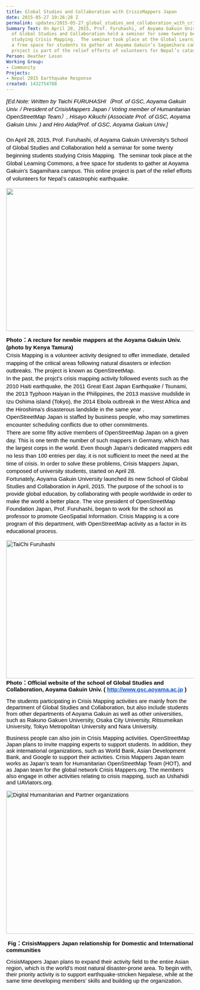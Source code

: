```yaml
---
title: Global Studies and Collaboration with CrisisMappers Japan
date: 2015-05-27 19:26:28 Z
permalink: updates/2015-05-27_global_studies_and_collaboration_with_crisismappers_japan
Summary Text: On April 28, 2015, Prof. Furuhashi, of Aoyama Gakuin University's School
  of Global Studies and Collaboration held a seminar for some twenty beginning students
  studying Crisis Mapping.  The seminar took place at the Global Learning Commons,
  a free space for students to gather at Aoyama Gakuin’s Sagamihara campus. This online
  project is part of the relief efforts of volunteers for Nepal’s catastrophic earthquake.
Person: Heather Leson
Working Group:
- Community
Projects:
- Nepal 2015 Earthquake Response
created: 1432754788
---
```


<p style="line-height: 1.38; margin-top: 0pt; margin-bottom: 0pt;" dir="ltr"><em><span style="font-size: 15px; font-family: Arial; color: #000000; background-color: transparent; font-weight: normal; font-variant: normal; text-decoration: none; vertical-align: baseline;">[Ed.Note: </span><span style="font-size: 15px; font-family: Arial; color: #000000; background-color: transparent; font-weight: normal; font-variant: normal; text-decoration: none; vertical-align: baseline;">Written by Taichi FURUHASHI（Prof. of GSC, Aoyama Gakuin Univ. / President of CrisisMappers Japan / Voting member of Humanitarian OpenStreetMap Team）, Hisayo Kikuchi (Associate Prof. of GSC, Aoyama Gakuin Univ. ) and Hiro Aida(Prof. of GSC, Aoyama Gakuin Univ.]<br><br></span></em></p><p style="line-height: 1.38; margin-top: 0pt; margin-bottom: 0pt;" dir="ltr"><span style="font-size: 15px; font-family: Arial; color: #000000; background-color: transparent; font-weight: normal; font-style: normal; font-variant: normal; text-decoration: none; vertical-align: baseline;">On April 28, 2015, Prof. Furuhashi, of Aoyama Gakuin University's School of Global Studies and Collaboration held a seminar for some twenty beginning students studying Crisis Mapping. &nbsp;The seminar took place at the Global Learning Commons, a free space for students to gather at Aoyama Gakuin’s Sagamihara campus. This online project is part of the relief efforts of volunteers for Nepal’s catastrophic earthquake.</span></p><p><span style="font-size: 15px; font-family: Arial; color: #000000; background-color: transparent; font-weight: normal; font-style: normal; font-variant: normal; text-decoration: none; vertical-align: baseline;"><img class="image-large" src="/sites/default/files/styles/large/public/Crisismappers%20Japan%201.png?itok=ygip8lFb" alt="" height="383" width="510"></span></p><p id="docs-internal-guid-083c7a86-96d1-2a2d-b587-8f93a2f75a96" style="line-height: 1.38; margin-top: 0pt; margin-bottom: 0pt;" dir="ltr"><span style="font-size: 15px; font-family: Arial; color: #000000; background-color: transparent; font-weight: bold; font-style: normal; font-variant: normal; text-decoration: none; vertical-align: baseline;">Photo：A recture for newbie mappers at the Aoyama Gakuin Univ. (photo by Kenya Tamura)</span></p><p style="line-height: 1.38; margin-top: 0pt; margin-bottom: 0pt;" dir="ltr"><span style="font-size: 15px; font-family: Arial; color: #000000; background-color: transparent; font-weight: normal; font-style: normal; font-variant: normal; text-decoration: none; vertical-align: baseline;">Crisis Mapping is a volunteer activity designed to offer immediate, detailed mapping of the critical areas following natural disasters or infection outbreaks. The project is known as OpenStreetMap.</span></p><p style="line-height: 1.38; margin-top: 0pt; margin-bottom: 0pt;" dir="ltr"><span style="font-size: 15px; font-family: Arial; color: #000000; background-color: transparent; font-weight: normal; font-style: normal; font-variant: normal; text-decoration: none; vertical-align: baseline;">In the past, the projct’s crisis mapping activity followed events such as the 2010 Haiti earthquake, the 2011 Great East Japan Earthquake / Tsunami, the 2013 Typhoon Haiyan in the Philippines, the 2013 massive mudslide in Izu Oshima island (Tokyo), the 2014 Ebola outbreak in the West Africa and the Hiroshima’s disasterous landslide in the same year .</span></p><p style="line-height: 1.38; margin-top: 0pt; margin-bottom: 0pt;" dir="ltr"><span style="font-size: 15px; font-family: Arial; color: #000000; background-color: transparent; font-weight: normal; font-style: normal; font-variant: normal; text-decoration: none; vertical-align: baseline;">OpenStreetMap Japan is staffed by business people, who may sometimes encounter scheduling conflicts due to other commitments.</span></p><p style="line-height: 1.38; margin-top: 0pt; margin-bottom: 0pt;" dir="ltr"><span style="font-size: 15px; font-family: Arial; color: #000000; background-color: transparent; font-weight: normal; font-style: normal; font-variant: normal; text-decoration: none; vertical-align: baseline;">There are some fifty active members of OpenStreetMap Japan on a given day. This is one tenth the number of such mappers in Germany, which has the largest corps in the world. Even though Japan’s dedicated mappers edit no less than 100 entries per day, it is not sufficient to meet the need at the time of crisis. In order to solve these problems, Crisis Mappers Japan, composed of university students, started on April 28.</span></p><p style="line-height: 1.38; margin-top: 0pt; margin-bottom: 0pt;" dir="ltr"><span style="color: #000000; font-family: Arial; font-size: 15px; line-height: 20px; background-color: transparent;">Fortunately, Aoyama Gakuin University launched its new School of Global Studies and Collaboration in April, 2015. The purpose of the school is to provide global education, by collaborating with people worldwide in order to make the world a better place. The vice president of OpenStreetMap Foundation Japan, Prof. Furuhashi, began to work for the school as professor to promote GeoSpatial Information. Crisis Mapping is a core program of this department, with OpenStreetMap activity as a factor in its educational process.</span></p><p><span style="font-size: 15px; font-family: Arial; color: #000000; background-color: transparent; font-weight: normal; font-style: normal; font-variant: normal; text-decoration: none; vertical-align: baseline;"><img class="image-large" src="/sites/default/files/styles/large/public/TaiChi%20Aoyama%20Gakuin%20UY.png?itok=fa1qKX90" alt="TaiChi Furuhashi  " height="370" width="510"></span><span id="docs-internal-guid-083c7a86-96d4-8689-d8e5-10bf533b8be7" style="font-size: 15px; font-family: Arial; color: #000000; background-color: transparent; font-weight: bold; font-style: normal; font-variant: normal; text-decoration: none; vertical-align: baseline;">Photo：Official website of the school of Global Studies and Collaboration, </span><span id="docs-internal-guid-083c7a86-96d4-8689-d8e5-10bf533b8be7" style="font-size: 15px; font-family: Arial; color: #000000; background-color: transparent; font-weight: bold; font-style: normal; font-variant: normal; text-decoration: none; vertical-align: baseline;">Aoyama Gakuin Univ. ( </span><a style="text-decoration: none;" href="http://www.gsc.aoyama.ac.jp/"><span style="font-size: 15px; font-family: Arial; color: #1155cc; background-color: transparent; font-weight: bold; font-style: normal; font-variant: normal; text-decoration: underline; vertical-align: baseline;">http://www.gsc.aoyama.ac.jp</span></a><span style="font-size: 15px; font-family: Arial; color: #000000; background-color: transparent; font-weight: bold; font-style: normal; font-variant: normal; text-decoration: none; vertical-align: baseline;"> )</span></p><p><span style="font-size: 15px; font-family: Arial; color: #000000; background-color: transparent; font-weight: normal; font-style: normal; font-variant: normal; text-decoration: none; vertical-align: baseline;">The students participating in Crisis Mapping activities are mainly from the department of Global Studies and Collaboration, but also include students from other departments of Aoyama Gakuin as well as other universities, such as Rakuno Gakuen University, Osaka City University, Ritsumeikan University, Tokyo Metropolitan University and Nara University.</span></p><p><span style="font-size: 15px; font-family: Arial; color: #000000; background-color: transparent; font-weight: normal; font-style: normal; font-variant: normal; text-decoration: none; vertical-align: baseline;">Business people can also join in Crisis Mapping activities. OpenStreetMap Japan plans to invite mapping experts to support students. In addition, they ask international organizations, such as World Bank, Asian Development Bank, and Google to support their activities. Crisis Mappers Japan team works as Japan’s team for Humanitarian OpenStreetMap Team (HOT), and as Japan team for the global network Crisis Mappers.org. The members also engage in other activities relating to crisis mapping, such as Ushahidi and UAViators.org.</span></p><p><span style="font-size: 15px; font-family: Arial; color: #000000; background-color: transparent; font-weight: normal; font-style: normal; font-variant: normal; text-decoration: none; vertical-align: baseline;"><img class="image-large" src="/sites/default/files/styles/large/public/Japan%20logos%20hOT%20post%202.png?itok=HUf8DD2b" alt="Digital Humanitarian and Partner organizations" height="383" width="510"></span></p><p><span style="font-size: 15px; font-family: Arial; color: #000000; background-color: transparent; font-weight: normal; font-style: normal; font-variant: normal; text-decoration: none; vertical-align: baseline;">&nbsp;</span><span id="docs-internal-guid-083c7a86-96d6-04ba-7e1c-08db9f9a88c0" style="font-size: 15px; font-family: Arial; color: #000000; background-color: transparent; font-weight: bold; font-style: normal; font-variant: normal; text-decoration: none; vertical-align: baseline;">Fig：CrisisMappers Japan relationship for Domestic and International communities</span></p><p><span id="docs-internal-guid-083c7a86-96d6-04ba-7e1c-08db9f9a88c0" style="font-size: 15px; font-family: Arial; color: #000000; background-color: transparent; font-weight: bold; font-style: normal; font-variant: normal; text-decoration: none; vertical-align: baseline;"></span><span style="font-size: 15px; font-family: Arial; color: #000000; background-color: transparent; font-weight: normal; font-style: normal; font-variant: normal; text-decoration: none; vertical-align: baseline;">CrisisMappers Japan plans to expand their activity field to the entire Asian region, which is the world’s most natural disaster-prone area. To begin with, their priority activity is to support earthquake-stricken Nepalese, while at the same time developing members’ skills and building up the organization. &nbsp;</span></p>
